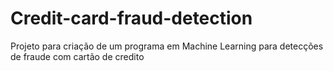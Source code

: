 # Credit-card-fraud-detection
Projeto para criação de um programa em Machine Learning para detecções de fraude com cartão de credito
